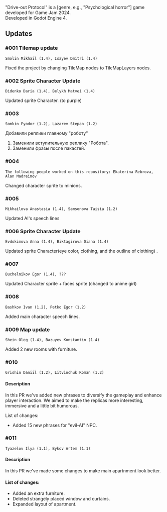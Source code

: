 "Drive-out Protocol" is a [genre, e.g., "Psychological horror"] game developed for Game Jam 2024.  
Developed in Godot Engine 4.

## Updates

### #001 Tilemap update
`Smolin Mikhail (1.4), Isayev Dmitri (1.4)`

Fixed the project by changing TileMap nodes to TileMapLayers nodes.

### #002 Sprite Character Update
`Didenko Daria (1.4), Belykh Matvei (1.4)`

Updated sprite Character. (to purple)

### #003
`Somkin Fyodor (1.2), Lazarev Stepan (1.2)`

Добавили реплики главному "роботу" 
1) Заменили вступительную реплику "Робота".
2) Заменили фразы после пакастей. 

### #004
`The following people worked on this repository: Ekaterina Rebrova, Alan Madreimov`

Changed character sprite to minions.

### #005
`Mikhailova Anastasia (1.4), Samsonova Taisia (1.2)`

Updated AI's speech lines

### #006 Sprite Character Update
`Evdokimova Anna (1.4), Biktagirova Diana (1.4)`

Updated sprite Character(eye color, clothing, and the outline of clothing) .

### #007 
`Buchelnikov Egor (1.4), ???`

Updated Character sprite + faces sprite (changed to anime girl)

### #008
`Bashkov Ivan (1.2), Petko Egor (1.2)`

Added main character speech lines.

### #009 Map update
`Shein Oleg (1.4), Bazuyev Konstantin (1.4)`

Added 2 new rooms with furniture.

### #010
`Grishin Daniil (1.2), Litvinchuk Roman (1.2)`
#### Description
In this PR we've added new phrases to diversify the gameplay and enhance player interaction. We aimed to make the replicas more interesting, immersive and a little bit humorous.

List of changes:
- Added 15 new phrases for "evil-AI" NPC.

### #011
`Tyazelov Ilya (1.1), Bykov Artem (1.1)`
#### Description
In this PR we've made some changes to make main apartnment look better.

#### List of changes:
- Added an extra furniture.
- Deleted strangely placed window and curtains.
- Expanded layout of apartment.

